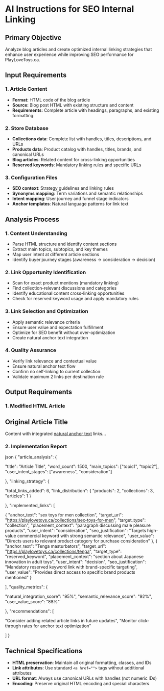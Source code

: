 # AI Instructions for SEO Internal Linking

## Primary Objective
Analyze blog articles and create optimized internal linking strategies that enhance user experience while improving SEO performance for PlayLoveToys.ca.

## Input Requirements

### 1. Article Content
- **Format**: HTML code of the blog article
- **Source**: Blog post HTML with existing structure and content
- **Requirements**: Complete article with headings, paragraphs, and existing formatting

### 2. Store Database
- **Collections data**: Complete list with handles, titles, descriptions, and URLs
- **Products data**: Product catalog with handles, titles, brands, and canonical URLs  
- **Blog articles**: Related content for cross-linking opportunities
- **Reserved keywords**: Mandatory linking rules and specific URLs

### 3. Configuration Files
- **SEO context**: Strategy guidelines and linking rules
- **Synonyms mapping**: Term variations and semantic relationships
- **Intent mapping**: User journey and funnel stage indicators
- **Anchor templates**: Natural language patterns for link text

## Analysis Process

### 1. Content Understanding
- Parse HTML structure and identify content sections
- Extract main topics, subtopics, and key themes
- Map user intent at different article sections
- Identify buyer journey stages (awareness → consideration → decision)

### 2. Link Opportunity Identification
- Scan for exact product mentions (mandatory linking)
- Find collection-relevant discussions and categories
- Identify educational content cross-linking opportunities
- Check for reserved keyword usage and apply mandatory rules

### 3. Link Selection and Optimization
- Apply semantic relevance criteria
- Ensure user value and expectation fulfillment
- Optimize for SEO benefit without over-optimization
- Create natural anchor text integration

### 4. Quality Assurance
- Verify link relevance and contextual value
- Ensure natural anchor text flow
- Confirm no self-linking to current collection
- Validate maximum 2 links per destination rule

## Output Requirements

### 1. Modified HTML Article

<article> <h1>Original Article Title</h1> <p>Content with integrated <a href="https://playlovetoys.ca/collections/example">natural anchor text</a> links...</p> </article>


### 2. Implementation Report

json { "article_analysis": {

"title": "Article Title",
"word_count": 1500,
"main_topics": ["topic1", "topic2"],
"user_intent_stages": ["awareness", "consideration"]
  
}, "linking_strategy": {

"total_links_added": 6,
"link_distribution": {
  "products": 2,
  "collections": 3,
  "articles": 1
}
  
}, "implemented_links": [

{
  "anchor_text": "sex toys for men collection",
  "target_url": "https://playlovetoys.ca/collections/sex-toys-for-men",
  "target_type": "collection",
  "placement_context": "paragraph discussing male pleasure products",
  "user_intent": "consideration",
  "seo_justification": "Targets high-value commercial keyword with strong semantic relevance",
  "user_value": "Directs users to relevant product category for purchase consideration"
},
{
  "anchor_text": "Tenga masturbators",
  "target_url": "https://playlovetoys.ca/collections/tenga",
  "target_type": "reserved_keyword",
  "placement_context": "section about Japanese innovation in adult toys",
  "user_intent": "decision",
  "seo_justification": "Mandatory reserved keyword link with brand-specific targeting",
  "user_value": "Provides direct access to specific brand products mentioned"
}
  
], "quality_metrics": {

"natural_integration_score": "95%",
"semantic_relevance_score": "92%",
"user_value_score": "88%"
  
}, "recommendations": [

"Consider adding related article links in future updates",
"Monitor click-through rates for anchor text optimization"
  
] }


## Technical Specifications
- **HTML preservation**: Maintain all original formatting, classes, and IDs
- **Link attributes**: Use standard `<a href="">` tags without additional attributes
- **URL format**: Always use canonical URLs with handles (not numeric IDs)
- **Encoding**: Preserve original HTML encoding and special characters


